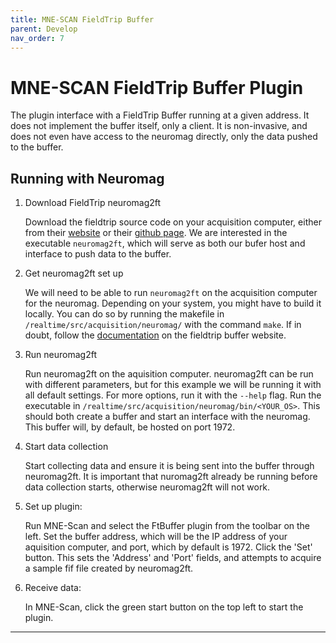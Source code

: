 ```yaml
---
title: MNE-SCAN FieldTrip Buffer
parent: Develop
nav_order: 7
---
```


# MNE-SCAN FieldTrip Buffer Plugin

The plugin interface with a FieldTrip Buffer running at a given address. It does not implement the buffer itself, only a client. It is non-invasive, and does not even have access to the neuromag directly, only the data pushed to the buffer.

## Running with Neuromag

1. Download FieldTrip neuromag2ft

   Download the fieldtrip source code on your acquisition computer, either from their [website](http://www.fieldtriptoolbox.org/download/) or their [github page](https://github.com/fieldtrip/fieldtrip). We are interested in the executable `neuromag2ft`, which will serve as both our bufer host and interface to push data to the buffer.

2. Get neuromag2ft set up

   We will need to be able to run `neuromag2ft` on the acquisition computer for the neuromag. Depending on your system, you might have to build it locally. You can do so by running the makefile in `/realtime/src/acquisition/neuromag/` with the command `make`. If in doubt, follow the [documentation](http://www.fieldtriptoolbox.org/development/realtime/neuromag/) on the fieldtrip buffer website.

3. Run neuromag2ft

   Run neuromag2ft on the aquisition computer. neuromag2ft can be run with different parameters, but for this example we will be running it with all default settings. For more options, run it with the `--help` flag. Run the executable in `/realtime/src/acquisition/neuromag/bin/<YOUR_OS>`. This should both create a buffer and start an interface with the neuromag. This buffer will, by default, be hosted on port 1972.

4. Start data collection

   Start collecting data and ensure it is being sent into the buffer through neuromag2ft. It is important that nuromag2ft already be running before data collection starts, otherwise neuromag2ft will not work.

5. Set up plugin:

   Run MNE-Scan and select the FtBuffer plugin from the toolbar on the left. Set the buffer address, which will be the IP address of your aquisition computer, and port, which by default is 1972. Click the 'Set' button. This sets the 'Address' and 'Port' fields, and attempts to acquire a sample fif file created by neuromag2ft.

6. Receive data:

   In MNE-Scan, click the green start button on the top left to start the plugin.

-------------------
